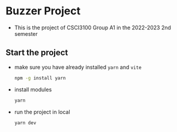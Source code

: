 # Buzzer Project
- This is the project of CSCI3100 Group A1 in the 2022-2023 2nd semester

## Start the project
- make sure you have already installed `yarn` and `vite`
    ```bash
    npm -g install yarn
    ```

- install modules
    ```bash
    yarn
    ```

- run the project in local
    ```bash
    yarn dev
    ```
